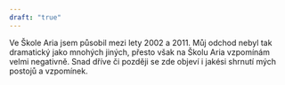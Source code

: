 ```yaml
---
draft: "true"
---
```

Ve Škole Aria jsem působil mezi lety 2002 a 2011. Můj odchod nebyl tak dramatický jako mnohých jiných, přesto však na Školu Aria vzpomínám velmi negativně. Snad dříve či později se zde objeví i jakési shrnutí mých postojů a vzpomínek.


